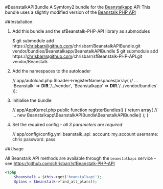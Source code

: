 #BeanstalkAPIBundle
A Symfony2 bundle for the [Beanstalkapp](http://beanstalkapp.com) API
This bundle uses a slightly modified version of the [Beanstalk PHP API](https://github.com/chrisbarr/sfBeanstalk-PHP-API)

##Installation

  1. Add this bundle and the sfBeanstalk-PHP-API library as submodules
  
        $ git submodule add https://chrisbarr@github.com/chrisbarr/BeanstalkAPIBundle.git vendor/bundles/Beanstalkapp/BeanstalkAPIBundle
        $ git submodule add https://chrisbarr@github.com/chrisbarr/sfBeanstalk-PHP-API.git  vendor/Beanstalk
  
  2. Add the namespaces to the autoloader
  
        // app/autoload.php
        $loader->registerNamespaces(array(
            // ...
            'Beanstalk'      => __DIR__.'/../vendor',
            'Beanstalkapp'      => __DIR__.'/../vendor/bundles'
        ));
  
  3. Initialise the bundle
  
        // app/AppKernel.php
        public function registerBundles()
        {
            return array(
                // ...
                new Beanstalkapp\BeanstalkAPIBundle\BeanstalkAPIBundle()
            );
        }
  
  4. Set the required config - *all 3 parameters are required*
  
        // app/config/config.yml
        beanstalk_api:
            account: my_account
            username: chris
            password: pass

##Usage

All Beanstalk API methods are available through the `beanstalkapi` service - see https://github.com/chrisbarr/sfBeanstalk-PHP-API

``` php
<?php
    $beanstalk = $this->get('beanstalkapi');
    $plans = $beanstalk->find_all_plans();
```